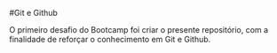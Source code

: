 #Git e Github

O primeiro desafio do Bootcamp foi criar o presente repositório, com a finalidade de reforçar o conhecimento em Git e Github.